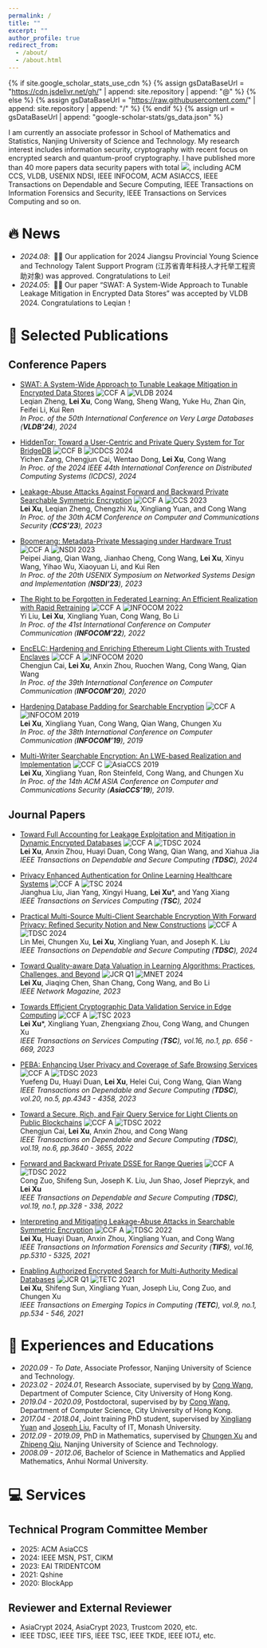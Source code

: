 ```yaml
---
permalink: /
title: ""
excerpt: ""
author_profile: true
redirect_from: 
  - /about/
  - /about.html
---
```


{% if site.google_scholar_stats_use_cdn %}
{% assign gsDataBaseUrl = "https://cdn.jsdelivr.net/gh/" | append: site.repository | append: "@" %}
{% else %}
{% assign gsDataBaseUrl = "https://raw.githubusercontent.com/" | append: site.repository | append: "/" %}
{% endif %}
{% assign url = gsDataBaseUrl | append: "google-scholar-stats/gs_data.json" %}

<span class='anchor' id='about-me'></span>

I am currently an associate professor in School of Mathematics and Statistics, Nanjing University of Science and Technology. My research interest includes information security, cryptography with recent focus on encrypted search and quantum-proof cryptography. I have published more than 40 more papers data security papers with total <a href='https://scholar.google.com/citations?user=HY5jH_MAAAAJ&hl=en'><img src="https://img.shields.io/endpoint?url=https://cdn.jsdelivr.net/gh/leixu-crypto/leixu-crypto.github.io/google-scholar-stats/gs_data.json&logo=Google%20Scholar&labelColor=f6f6f6&color=9cf&style=flat&label=citations"></a>, including ACM CCS, VLDB, USENIX NDSI, IEEE INFOCOM, ACM ASIACCS, IEEE Transactions on Dependable and Secure Computing, IEEE Transactions on Information Forensics and Security, IEEE Transactions on Services Computing and so on.


# 🔥 News
- *2024.08*: &nbsp;🎉🎉 Our application for 2024 Jiangsu Provincial Young Science and Technology Talent Support Program (江苏省青年科技人才托举工程资助对象) was approved. Congratulations to Lei!
- *2024.05*: &nbsp;🎉🎉 Our paper “SWAT: A System-Wide Approach to Tunable Leakage Mitigation in Encrypted Data Stores” was accepted by VLDB 2024. Congratulations to Leqian！ 

# 📝 Selected Publications 

## Conference Papers  

- [SWAT: A System-Wide Approach to Tunable Leakage Mitigation in Encrypted Data Stores](https://dl.acm.org/doi/10.14778/3675034.3675038) ![CCF A](https://img.shields.io/badge/CCF-A-red?style=flat-square) ![VLDB 2024](https://img.shields.io/badge/VLDB-2024-blue?style=flat-square)  
  Leqian Zheng, **Lei Xu**, Cong Wang, Sheng Wang, Yuke Hu, Zhan Qin, Feifei Li, Kui Ren  
  *In Proc. of the 50th International Conference on Very Large Databases (**VLDB'24**), 2024*  

- [HiddenTor: Toward a User-Centric and Private Query System for Tor BridgeDB](https://ieeexplore.ieee.org/abstract/document/10630991) ![CCF B](https://img.shields.io/badge/CCF-B-green?style=flat-square) ![ICDCS 2024](https://img.shields.io/badge/ICDCS-2024-blue?style=flat-square)  
  Yichen Zang, Chengjun Cai, Wentao Dong, **Lei Xu**, Cong Wang  
  *In Proc. of the 2024 IEEE 44th International Conference on Distributed Computing Systems (ICDCS), 2024*  

- [Leakage-Abuse Attacks Against Forward and Backward Private Searchable Symmetric Encryption](https://dl.acm.org/doi/10.1145/3576915.3623085) ![CCF A](https://img.shields.io/badge/CCF-A-red?style=flat-square) ![CCS 2023](https://img.shields.io/badge/CCS-2023-blue?style=flat-square)   
  **Lei Xu**, Leqian Zheng, Chengzhi Xu, Xingliang Yuan, and Cong Wang  
  *In Proc. of the 30th ACM Conference on Computer and Communications Security (**CCS'23**), 2023*  

- [Boomerang: Metadata-Private Messaging under Hardware Trust](https://www.usenix.org/conference/nsdi23/presentation/jiang) ![CCF A](https://img.shields.io/badge/CCF-A-red?style=flat-square) ![NSDI 2023](https://img.shields.io/badge/NSDI-2023-blue?style=flat-square)   
  Peipei Jiang, Qian Wang, Jianhao Cheng, Cong Wang, **Lei Xu**, Xinyu Wang, Yihao Wu, Xiaoyuan Li, and Kui Ren  
  *In Proc. of the 20th USENIX Symposium on Networked Systems Design and Implementation (**NSDI'23**), 2023*  

- [The Right to be Forgotten in Federated Learning: An Efficient Realization with Rapid Retraining](https://ieeexplore.ieee.org/document/9796721) ![CCF A](https://img.shields.io/badge/CCF-A-red?style=flat-square) ![INFOCOM 2022](https://img.shields.io/badge/INFOCOM-2022-blue?style=flat-square)    
  Yi Liu, **Lei Xu**, Xingliang Yuan, Cong Wang, Bo Li  
  *In Proc. of the 41st International Conference on Computer Communication (**INFOCOM'22**), 2022*  

- [EncELC: Hardening and Enriching Ethereum Light Clients with Trusted Enclaves](https://ieeexplore.ieee.org/document/9155385) ![CCF A](https://img.shields.io/badge/CCF-A-red?style=flat-square) ![INFOCOM 2020](https://img.shields.io/badge/INFOCOM-2020-blue?style=flat-square)   
  Chengjun Cai, **Lei Xu**, Anxin Zhou, Ruochen Wang, Cong Wang, Qian Wang  
  *In Proc. of the 39th International Conference on Computer Communication (**INFOCOM’20**), 2020*  

- [Hardening Database Padding for Searchable Encryption](https://ieeexplore.ieee.org/document/8737588) ![CCF A](https://img.shields.io/badge/CCF-A-red?style=flat-square) ![INFOCOM 2019](https://img.shields.io/badge/INFOCOM-2019-blue?style=flat-square)   
  **Lei Xu**, Xingliang Yuan, Cong Wang, Qian Wang, Chungen Xu  
  *In Proc. of the 38th International Conference on Computer Communication (**INFOCOM’19**), 2019*  

- [Multi-Writer Searchable Encryption: An LWE-based Realization and Implementation](https://dl.acm.org/doi/10.1145/3321705.3329814) ![CCF C](https://img.shields.io/badge/CCF-C-red?style=flat-square) ![AsiaCCS 2019](https://img.shields.io/badge/AsiaCCS-2019-blue?style=flat-square)    
  **Lei Xu**, Xingliang Yuan, Ron Steinfeld, Cong Wang, and Chungen Xu  
   *In Proc. of the 14th ACM ASIA Conference on Computer and Communications Security (**AsiaCCS’19**), 2019*.  

## Journal Papers

- [Toward Full Accounting for Leakage Exploitation and Mitigation in Dynamic Encrypted Databases](https://ieeexplore.ieee.org/document/10185078) ![CCF A](https://img.shields.io/badge/CCF-A-red?style=flat-square) ![TDSC 2024](https://img.shields.io/badge/TDSC-2024-blue?style=flat-square)   
  **Lei Xu**, Anxin Zhou, Huayi Duan, Cong Wang, Qian Wang, and Xiahua Jia  
  *IEEE Transactions on Dependable and Secure Computing (**TDSC**), 2024*  

- [Privacy Enhanced Authentication for Online Learning Healthcare Systems](https://ieeexplore.ieee.org/document/10045827) ![CCF A](https://img.shields.io/badge/CCF-A-red?style=flat-square) ![TSC 2024](https://img.shields.io/badge/TSC-2024-blue?style=flat-square)   
  Jianghua Liu, Jian Yang, Xingyi Huang, **Lei Xu**\*, and Yang Xiang  
  *IEEE Transactions on Services Computing (**TSC**), 2024*  

- [Practical Multi-Source Multi-Client Searchable Encryption With Forward Privacy: Refined Security Notion and New Constructions](#) ![CCF A](https://img.shields.io/badge/CCF-A-red?style=flat-square) ![TDSC 2024](https://img.shields.io/badge/TDSC-2024-blue?style=flat-square)   
  Lin Mei, Chungen Xu, **Lei Xu**, Xingliang Yuan, and Joseph K. Liu  
  *IEEE Transactions on Dependable and Secure Computing (**TDSC**), 2024*  
 
- [Toward Quality-aware Data Valuation in Learning Algorithms: Practices, Challenges, and Beyond](https://ieeexplore.ieee.org/document/10348525) ![JCR Q1](https://img.shields.io/badge/JCR-Q1-purple?style=flat-square) ![MNET 2024](https://img.shields.io/badge/MNET-2024-blue?style=flat-square)  
  **Lei Xu**, Jiaqing Chen, Shan Chang, Cong Wang, and Bo Li  
  *IEEE Network Magazine, 2023*  

- [Towards Efficient Cryptographic Data Validation Service in Edge Computing](https://ieeexplore.ieee.org/document/9534675) ![CCF A](https://img.shields.io/badge/CCF-A-red?style=flat-square) ![TSC 2023](https://img.shields.io/badge/TSC-2023-blue?style=flat-square)   
  **Lei Xu**\*, Xingliang Yuan, Zhengxiang Zhou, Cong Wang, and Chungen Xu  
  *IEEE Transactions on Services Computing (**TSC**), vol.16, no.1, pp. 656 - 669, 2023*  

- [PEBA: Enhancing User Privacy and Coverage of Safe Browsing Services](https://ieeexplore.ieee.org/document/9880540) ![CCF A](https://img.shields.io/badge/CCF-A-red?style=flat-square) ![TDSC 2023](https://img.shields.io/badge/TDSC-2023-blue?style=flat-square)    
  Yuefeng Du, Huayi Duan, **Lei Xu**, Helei Cui, Cong Wang, Qian Wang  
  *IEEE Transactions on Dependable and Secure Computing (**TDSC**), vol.20, no.5, pp.4343 - 4358, 2023*  

- [Toward a Secure, Rich, and Fair Query Service for Light Clients on Public Blockchains](#) ![CCF A](https://img.shields.io/badge/CCF-A-red?style=flat-square) ![TDSC 2022](https://img.shields.io/badge/TDSC-2022-blue?style=flat-square)    
  Chengjun Cai, **Lei Xu**, Anxin Zhou, and Cong Wang  
  *IEEE Transactions on Dependable and Secure Computing (**TDSC**), vol.19, no.6, pp.3640 - 3655, 2022*  

- [Forward and Backward Private DSSE for Range Queries](#) ![CCF A](https://img.shields.io/badge/CCF-A-red?style=flat-square) ![TDSC 2022](https://img.shields.io/badge/TDSC-2022-blue?style=flat-square)    
  Cong Zuo, Shifeng Sun, Joseph K. Liu, Jun Shao, Josef Pieprzyk, and **Lei Xu**  
  *IEEE Transactions on Dependable and Secure Computing (**TDSC**), vol.19, no.1, pp.328 - 338, 2022*  


- [Interpreting and Mitigating Leakage-Abuse Attacks in Searchable Symmetric Encryption](https://ieeexplore.ieee.org/document/9617627) ![CCF A](https://img.shields.io/badge/CCF-A-red?style=flat-square) ![TDSC 2022](https://img.shields.io/badge/TIFS-2021-blue?style=flat-square)    
  **Lei Xu**, Huayi Duan, Anxin Zhou, Xingliang Yuan, and Cong Wang  
  *IEEE Transactions on Information Forensics and Security (**TIFS**), vol.16, pp.5310 - 5325, 2021*  

- [Enabling Authorized Encrypted Search for Multi-Authority Medical Databases](https://ieeexplore.ieee.org/document/8668554) ![JCR Q1](https://img.shields.io/badge/JCR-Q1-purple?style=flat-square) ![TETC 2021](https://img.shields.io/badge/TETC-2021-blue?style=flat-square)   
  **Lei Xu**, Shifeng Sun, Xingliang Yuan, Joseph Liu, Cong Zuo, and Chungen Xu  
  *IEEE Transactions on Emerging Topics in Computing (**TETC**), vol.9, no.1, pp.534 - 546, 2021*  

<!-- [**Project**](https://scholar.google.com/citations?view_op=view_citation&hl=zh-CN&user=DhtAFkwAAAAJ&citation_for_view=DhtAFkwAAAAJ:ALROH1vI_8AC) <strong><span class='show_paper_citations' data='DhtAFkwAAAAJ:ALROH1vI_8AC'></span></strong>
- Lorem ipsum dolor sit amet, consectetur adipiscing elit. Vivamus ornare aliquet ipsum, ac tempus justo dapibus sit amet. 
</div>
</div>

- [Lorem ipsum dolor sit amet, consectetur adipiscing elit. Vivamus ornare aliquet ipsum, ac tempus justo dapibus sit amet](https://github.com), A, B, C, **CVPR 2020** -->

# 📖 Experiences and Educations
- *2020.09 - To Date*, Associate Professor, Nanjing University of Science and Technology.
- *2023.02 - 2024.01*, Research Associate, supervised by by [Cong Wang](https://www.cs.cityu.edu.hk/~congwang/), Department of Computer Science, City University of Hong Kong.
- *2019.04 - 2020.09*, Postdoctoral, supervised by by [Cong Wang](https://www.cs.cityu.edu.hk/~congwang/), Department of Computer Science, City University of Hong Kong.
- *2017.04 - 2018.04*, Joint training PhD student, supervised by [Xingliang Yuan](https://findanexpert.unimelb.edu.au/profile/1065384-xingliang-yuan) and [Joseph Liu](https://research.monash.edu/en/persons/joseph-liu), Faculty of IT, Monash University. 
- *2012.09 - 2019.09*, PhD in Mathematics, supervised by [Chungen Xu](https://teacher.njust.edu.cn/lxy/xcg/list.htm) and [Zhipeng Qiu](https://gsmis.njust.edu.cn/open/TutorInfo.aspx?dsbh=MmG3MEu8ISxgW2tFSl9Ixw==&yxsh=mChmz4vzHpw=&zydm=!F3wm6iGOmo=), Nanjing University of Science and Technology. 
- *2008.09 - 2012.06*, Bachelor of Science in Mathematics and Applied Mathematics, Anhui Normal University. 

# 💻 Services

## Technical Program Committee Member
- 2025: ACM AsiaCCS
- 2024: IEEE MSN, PST, CIKM
- 2023: EAI TRIDENTCOM
- 2021: Qshine
- 2020: BlockApp

## Reviewer and External Reviewer
- AsiaCrypt 2024, AsiaCrypt 2023, Trustcom 2020, etc.
- IEEE TDSC, IEEE TIFS, IEEE TSC, IEEE TKDE, IEEE IOTJ, etc.

<!-- # 🎖 Honors and Awards
- *2021.10* Lorem ipsum dolor sit amet, consectetur adipiscing elit. Vivamus ornare aliquet ipsum, ac tempus justo dapibus sit amet. 
- *2021.09* Lorem ipsum dolor sit amet, consectetur adipiscing elit. Vivamus ornare aliquet ipsum, ac tempus justo dapibus sit amet.  -->

<!-- # 💬 Invited Talks
- *2021.06*, Lorem ipsum dolor sit amet, consectetur adipiscing elit. Vivamus ornare aliquet ipsum, ac tempus justo dapibus sit amet. 
- *2021.03*, Lorem ipsum dolor sit amet, consectetur adipiscing elit. Vivamus ornare aliquet ipsum, ac tempus justo dapibus sit amet.  \| [\[video\]](https://github.com/)

# 💻 Internships
- *2019.05 - 2020.02*, [Lorem](https://github.com/), China. -->